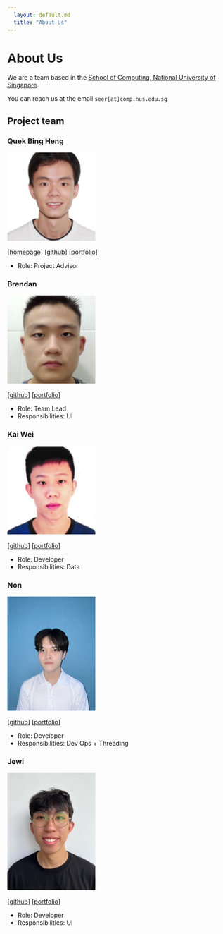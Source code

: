 ```yaml
---
  layout: default.md
  title: "About Us"
---
```


# About Us

We are a team based in the [School of Computing, National University of Singapore](http://www.comp.nus.edu.sg).

You can reach us at the email `seer[at]comp.nus.edu.sg`

## Project team

### Quek Bing Heng

<img src="images/quekbingheng.png" width="200px">

[[homepage](http://www.comp.nus.edu.sg/~damithch)]
[[github](https://github.com/johndoe)]
[[portfolio](team/quekbingheng)]

* Role: Project Advisor

### Brendan

<img src="images/brendan8899.png" width="200px">

[[github](http://github.com/johndoe)]
[[portfolio](team/quekbingheng)]

* Role: Team Lead
* Responsibilities: UI

### Kai Wei

<img src="images/limkaiwei.png" width="200px">

[[github](http://github.com/johndoe)] [[portfolio](team/quekbingheng)]

* Role: Developer
* Responsibilities: Data

### Non

<img src="images/tata32000.png" width="200px">

[[github](http://github.com/johndoe)]
[[portfolio](team/quekbingheng)]

* Role: Developer
* Responsibilities: Dev Ops + Threading

### Jewi

<img src="images/jewiteo.png" width="200px">

[[github](http://github.com/johndoe)]
[[portfolio](team/quekbingheng)]

* Role: Developer
* Responsibilities: UI
